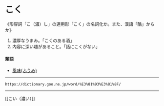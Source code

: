# こく

《形容詞「こ（濃）し」の連用形「こく」の名詞化か。また、漢語「酷」からか》
1. 濃厚なうまみ。「こくのある酒」
2. 内容に深い趣があること。「話にこくがない」
    

#### 類語

-   [風味(ふうみ)](https://dictionary.goo.ne.jp/word/%E9%A2%A8%E5%91%B3/#jn-190485)

---
`https://dictionary.goo.ne.jp/word/%E3%81%93%E3%81%8F/`

---
[[こい（濃い）]]